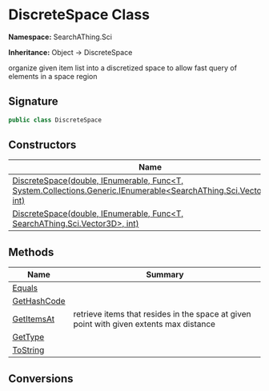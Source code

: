 # DiscreteSpace<T> Class
**Namespace:** SearchAThing.Sci

**Inheritance:** Object → DiscreteSpace<T>

organize given item list into a discretized space to allow fast query of elements in a space region

## Signature
```csharp
public class DiscreteSpace
```
## Constructors
|**Name**|**Summary**|
|---|---|
|[DiscreteSpace<T>(double, IEnumerable<T>, Func<T, System.Collections.Generic.IEnumerable<SearchAThing.Sci.Vector3D>>, int)](DiscreteSpace-1/ctors.md)||
|[DiscreteSpace<T>(double, IEnumerable<T>, Func<T, SearchAThing.Sci.Vector3D>, int)](DiscreteSpace-1/ctors.md#discretespacetdouble-ienumerablet-funct-searchathingscivector3d-int)||
## Methods
|**Name**|**Summary**|
|---|---|
|[Equals](DiscreteSpace-1/Equals.md)||
|[GetHashCode](DiscreteSpace-1/GetHashCode.md)||
|[GetItemsAt](DiscreteSpace-1/GetItemsAt.md)|retrieve items that resides in the space at given point with given extents max distance|
|[GetType](DiscreteSpace-1/GetType.md)||
|[ToString](DiscreteSpace-1/ToString.md)||
## Conversions
